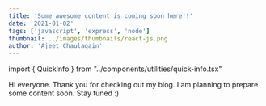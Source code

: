 ```yaml
---
title: 'Some awesome content is coming soon here!!'
date: '2021-01-02'
tags: ['javascript', 'express', 'node']
thumbnail: ../images/thumbnails/react-js.png
author: 'Ajeet Chaulagain'
---
```


import { QuickInfo } from "../components/utilities/quick-info.tsx"

Hi everyone. Thank you for checking out my blog. I am planning to prepare some content soon. Stay tuned :)
